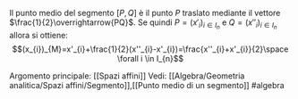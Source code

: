 Il punto medio del  segmento $[P,Q]$ è il punto $P$ traslato mediante il vettore $\frac{1}{2}\overrightarrow{PQ}$.
Se quindi $P=(x'_{i})_{i\in I_{n}}$ e $Q=(x''_{i})_{i\in I_{n}}$ allora si ottiene:$$(x_{i})_{M}=x'_{i}+\frac{1}{2}(x''_{i}-x'_{i})=\frac{x''_{i}+x'_{i}}{2}\space \forall i \in I_{n}$$

Argomento principale: [[Spazi affini]]
Vedi: [[Algebra/Geometria analitica/Spazi affini/Segmento]],[[Punto medio di un segmento]]
#algebra 